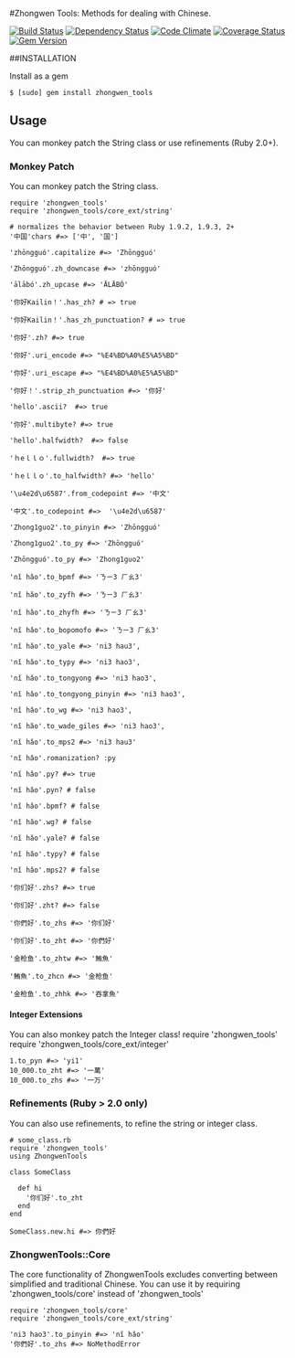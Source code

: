 #Zhongwen Tools:
Methods for dealing with Chinese.

[![Build
Status](https://travis-ci.org/stevendaniels/zhongwen_tools.png?branch=master)](https://travis-ci.org/stevendaniels/zhongwen_tools) [![Dependency Status](https://gemnasium.com/stevendaniels/zhongwen_tools.png)](https://gemnasium.com/stevendaniels/zhongwen_tools) [![Code Climate](https://codeclimate.com/github/stevendaniels/zhongwen_tools.png)](https://codeclimate.com/github/stevendaniels/zhongwen_tools) [![Coverage Status](https://coveralls.io/repos/stevendaniels/zhongwen_tools/badge.png)](https://coveralls.io/r/stevendaniels/zhongwen_tools)
[![Gem Version](https://badge.fury.io/rb/zhongwen_tools.png)](http://badge.fury.io/rb/zhongwen_tools)

##INSTALLATION

Install as a gem

    $ [sudo] gem install zhongwen_tools


## Usage

You can monkey patch the String class or use refinements (Ruby 2.0+).

### Monkey Patch

You can monkey patch the String class.

    require 'zhongwen_tools'
    require 'zhongwen_tools/core_ext/string'

    # normalizes the behavior between Ruby 1.9.2, 1.9.3, 2+
    '中国'chars #=> ['中', '国']

    'zhōngguó'.capitalize #=> 'Zhōngguó'

    'Zhōngguó'.zh_downcase #=> 'zhōngguó'

    'ālābó'.zh_upcase #=> 'ĀLĀBÓ'

    '你好Kailin！'.has_zh? # => true

    '你好Kailin！'.has_zh_punctuation? # => true

    '你好'.zh? #=> true

    '你好'.uri_encode #=> "%E4%BD%A0%E5%A5%BD"

    '你好'.uri_escape #=> "%E4%BD%A0%E5%A5%BD"

    '你好！'.strip_zh_punctuation #=> '你好'

    'hello'.ascii?  #=> true

    '你好'.multibyte? #=> true

    'hello'.halfwidth?  #=> false

    'ｈeｌｌｏ'.fullwidth?  #=> true

    'ｈeｌｌｏ'.to_halfwidth? #=> 'hello'

    '\u4e2d\u6587'.from_codepoint #=> '中文'

    '中文'.to_codepoint #=>  '\u4e2d\u6587'

    'Zhong1guo2'.to_pinyin #=> 'Zhōngguó'

    'Zhong1guo2'.to_py #=> 'Zhōngguó'

    'Zhōngguó'.to_py #=> 'Zhong1guo2'

    'nǐ hǎo'.to_bpmf #=> 'ㄋㄧ3 ㄏㄠ3'

    'nǐ hǎo'.to_zyfh #=> 'ㄋㄧ3 ㄏㄠ3'

    'nǐ hǎo'.to_zhyfh #=> 'ㄋㄧ3 ㄏㄠ3'

    'nǐ hǎo'.to_bopomofo #=> 'ㄋㄧ3 ㄏㄠ3'

    'nǐ hǎo'.to_yale #=> 'ni3 hau3',

    'nǐ hǎo'.to_typy #=> 'ni3 hao3',

    'nǐ hǎo'.to_tongyong #=> 'ni3 hao3',

    'nǐ hǎo'.to_tongyong_pinyin #=> 'ni3 hao3',

    'nǐ hǎo'.to_wg #=> 'ni3 hao3',

    'nǐ hǎo'.to_wade_giles #=> 'ni3 hao3',

    'nǐ hǎo'.to_mps2 #=> 'ni3 hau3'

    'nǐ hǎo'.romanization? :py

    'nǐ hǎo'.py? #=> true

    'nǐ hǎo'.pyn? # false

    'nǐ hǎo'.bpmf? # false

    'nǐ hǎo'.wg? # false

    'nǐ hǎo'.yale? # false

    'nǐ hǎo'.typy? # false

    'nǐ hǎo'.mps2? # false

    '你们好'.zhs? #=> true

    '你们好'.zht? #=> false

    '你們好'.to_zhs #=> '你们好'

    '你们好'.to_zht #=> '你們好'

    '金枪鱼'.to_zhtw #=> '鮪魚'

    '鮪魚'.to_zhcn #=> '金枪鱼'

    '金枪鱼'.to_zhhk #=> '吞拿魚'

#### Integer Extensions

You can also monkey patch the Integer class!
    require 'zhongwen_tools'
    require 'zhongwen_tools/core_ext/integer'

    1.to_pyn #=> 'yi1'
    10_000.to_zht #=> '一萬'
    10_000.to_zhs #=> '一万'

### Refinements (Ruby > 2.0 only)

You can also use refinements, to refine the string or integer class.

    # some_class.rb
    require 'zhongwen_tools'
    using ZhongwenTools

    class SomeClass

      def hi
        '你们好'.to_zht
      end
    end

    SomeClass.new.hi #=> 你們好

### ZhongwenTools::Core

The core functionality of ZhongwenTools excludes converting between
simplified and traditional Chinese. You can use it by requiring
'zhongwen_tools/core' instead of 'zhongwen_tools'

    require 'zhongwen_tools/core'
    require 'zhongwen_tools/core_ext/string'

    'ni3 hao3'.to_pinyin #=> 'nǐ hǎo'
    '你們好'.to_zhs #=> NoMethodError
